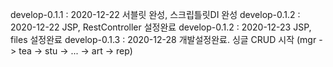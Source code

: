 develop-0.1.1 : 2020-12-22 서블릿 완성, 스크립틀릿DI 완성
develop-0.1.2 : 2020-12-22 JSP, RestController 설정완료
develop-0.1.2 : 2020-12-23 JSP, files 설정완료
develop-0.1.3 : 2020-12-28 개발설정완료. 싱글 CRUD 시작 (mgr -> tea -> stu -> ... -> art -> rep)
